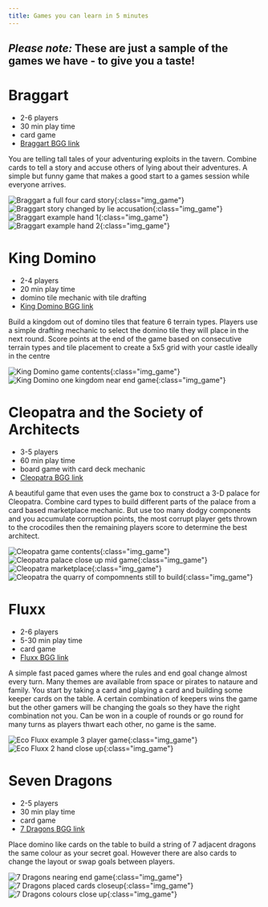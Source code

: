```yaml
---
title: Games you can learn in 5 minutes
---
```


## **_Please note:_ These are just a sample of the games we have - to give you a taste!**

# Braggart

* 2-6 players
* 30 min play time
* card game
* [Braggart BGG link](https://boardgamegeek.com/boardgame/72420/braggart)

You are telling tall tales of your adventuring exploits in the tavern. Combine cards to tell a story and accuse others of lying about their adventures. A simple but funny game that makes a good start to a games session while everyone arrives.

![Braggart a full four card story](/images/braggart_05.jpg "Braggart a full four card story"){:class="img_game"}
![Braggart story changed by lie accusation](/images/braggart_06.jpg "Braggart story changed by lie accusation"){:class="img_game"}
![Braggart example hand 1](/images/braggart_03.jpg "Braggart example hand 1"){:class="img_game"}
![Braggart example hand 2](/images/braggart_04.jpg "Braggart example hand 2"){:class="img_game"}

# King Domino

* 2-4 players
* 20 min play time
* domino tile mechanic with tile drafting
* [King Domino BGG link](https://boardgamegeek.com/boardgame/204583/kingdomino)

Build a kingdom out of domino tiles that feature 6 terrain types. Players use a simple drafting mechanic to select the domino tile they will place in the next round. Score points at the end of the game based on consecutive terrain types and tile placement to create a 5x5 grid with your castle ideally in the centre

![King Domino game contents](/images/kingdomino_01.jpg "King Domino game contents"){:class="img_game"}
![King Domino one kingdom near end game](/images/kingdomino_05.jpg "King Domino one kingdom near end game"){:class="img_game"}

# Cleopatra and the Society of Architects

* 3-5 players
* 60 min play time
* board game with card deck mechanic
* [Cleopatra BGG link](https://boardgamegeek.com/boardgame/22141/cleopatra-and-society-architects)

A beautiful game that even uses the game box to construct a 3-D palace for Cleopatra. Combine card types to build different parts of the palace from a card based marketplace mechanic. But use too many dodgy components and you accumulate corruption points, the most corrupt player gets thrown to the crocodiles then the remaining players score to determine the best architect.

![Cleopatra game contents](/images/cleopatra_01.jpg "Cleopatra game contents"){:class="img_game"}
![Cleopatra palace close up mid game](/images/cleopatra_02.jpg "Cleopatra palace close up mid game"){:class="img_game"}
![Cleopatra marketplace](/images/cleopatra_05.jpg "Cleopatra marketplace"){:class="img_game"}
![Cleopatra the quarry of compomnents still to build](/images/cleopatra_04.jpg "Cleopatra the quarry of compomnents still to build"){:class="img_game"}

# Fluxx

* 2-6 players
* 5-30 min play time
* card game
* [Fluxx BGG link](https://boardgamegeek.com/boardgame/258/fluxx)

A simple fast paced games where the rules and end goal change almost every turn. Many themes are available from space or pirates to nataure and family. You start by taking a card and playing a card and building some keeper cards on the table. A certain combination of keepers wins the game but the other gamers will be changing the goals so they have the right combination not you. Can be won in a couple of rounds or go round for many turns as players thwart each other, no game is the same.

![Eco Fluxx example 3 player game](/images/ecofluxx_01.jpg "Eco Fluxx example 3 player game"){:class="img_game"}
![Eco Fluxx 2 hand close up](/images/ecofluxx_03.jpg "Eco Fluxx 2 hand close up"){:class="img_game"}

# Seven Dragons

* 2-5 players
* 30 min play time
* card game
* [7 Dragons BGG link](https://boardgamegeek.com/boardgame/98085/seven-dragons)

Place domino like cards on the table to build a string of 7 adjacent dragons the same colour as your secret goal. However there are also cards to change the layout or swap goals between players.

![7 Dragons nearing end game](/images/7dragons_02.jpg "7 Dragons nearing end game"){:class="img_game"}
![7 Dragons placed cards closeup](/images/7dragons_04.jpg "7 Dragons placed cards closeup"){:class="img_game"}
![7 Dragons colours close up](/images/7dragons_06.jpg "7 Dragons colours close up"){:class="img_game"}
